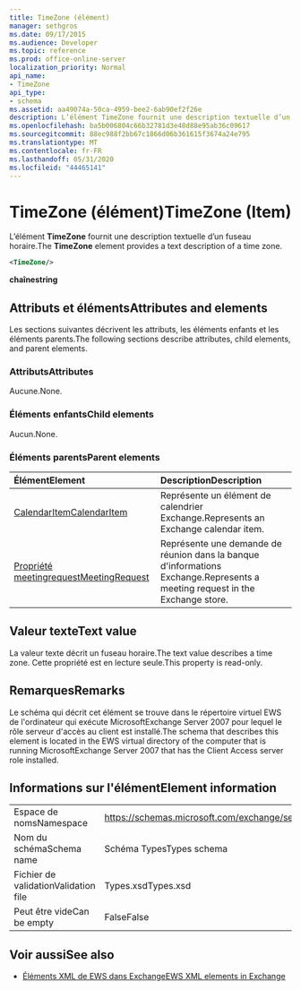 ```yaml
---
title: TimeZone (élément)
manager: sethgros
ms.date: 09/17/2015
ms.audience: Developer
ms.topic: reference
ms.prod: office-online-server
localization_priority: Normal
api_name:
- TimeZone
api_type:
- schema
ms.assetid: aa49074a-50ca-4959-bee2-6ab90ef2f26e
description: L’élément TimeZone fournit une description textuelle d’un fuseau horaire.
ms.openlocfilehash: ba5b006804c66b32781d3e48d88e95ab36c09617
ms.sourcegitcommit: 88ec988f2bb67c1866d06b361615f3674a24e795
ms.translationtype: MT
ms.contentlocale: fr-FR
ms.lasthandoff: 05/31/2020
ms.locfileid: "44465141"
---
```

# <a name="timezone-item"></a><span data-ttu-id="5bc14-103">TimeZone (élément)</span><span class="sxs-lookup"><span data-stu-id="5bc14-103">TimeZone (Item)</span></span>

<span data-ttu-id="5bc14-104">L’élément **TimeZone** fournit une description textuelle d’un fuseau horaire.</span><span class="sxs-lookup"><span data-stu-id="5bc14-104">The **TimeZone** element provides a text description of a time zone.</span></span> 
  
```xml
<TimeZone/>
```

 <span data-ttu-id="5bc14-105">**chaîne**</span><span class="sxs-lookup"><span data-stu-id="5bc14-105">**string**</span></span>
## <a name="attributes-and-elements"></a><span data-ttu-id="5bc14-106">Attributs et éléments</span><span class="sxs-lookup"><span data-stu-id="5bc14-106">Attributes and elements</span></span>

<span data-ttu-id="5bc14-107">Les sections suivantes décrivent les attributs, les éléments enfants et les éléments parents.</span><span class="sxs-lookup"><span data-stu-id="5bc14-107">The following sections describe attributes, child elements, and parent elements.</span></span>
  
### <a name="attributes"></a><span data-ttu-id="5bc14-108">Attributs</span><span class="sxs-lookup"><span data-stu-id="5bc14-108">Attributes</span></span>

<span data-ttu-id="5bc14-109">Aucune.</span><span class="sxs-lookup"><span data-stu-id="5bc14-109">None.</span></span>
  
### <a name="child-elements"></a><span data-ttu-id="5bc14-110">Éléments enfants</span><span class="sxs-lookup"><span data-stu-id="5bc14-110">Child elements</span></span>

<span data-ttu-id="5bc14-111">Aucun.</span><span class="sxs-lookup"><span data-stu-id="5bc14-111">None.</span></span>
  
### <a name="parent-elements"></a><span data-ttu-id="5bc14-112">Éléments parents</span><span class="sxs-lookup"><span data-stu-id="5bc14-112">Parent elements</span></span>

|<span data-ttu-id="5bc14-113">**Élément**</span><span class="sxs-lookup"><span data-stu-id="5bc14-113">**Element**</span></span>|<span data-ttu-id="5bc14-114">**Description**</span><span class="sxs-lookup"><span data-stu-id="5bc14-114">**Description**</span></span>|
|:-----|:-----|
|[<span data-ttu-id="5bc14-115">CalendarItem</span><span class="sxs-lookup"><span data-stu-id="5bc14-115">CalendarItem</span></span>](calendaritem.md) <br/> |<span data-ttu-id="5bc14-116">Représente un élément de calendrier Exchange.</span><span class="sxs-lookup"><span data-stu-id="5bc14-116">Represents an Exchange calendar item.</span></span>  <br/> |
|[<span data-ttu-id="5bc14-117">Propriété meetingrequest</span><span class="sxs-lookup"><span data-stu-id="5bc14-117">MeetingRequest</span></span>](meetingrequest.md) <br/> |<span data-ttu-id="5bc14-118">Représente une demande de réunion dans la banque d'informations Exchange.</span><span class="sxs-lookup"><span data-stu-id="5bc14-118">Represents a meeting request in the Exchange store.</span></span>  <br/> |
   
## <a name="text-value"></a><span data-ttu-id="5bc14-119">Valeur texte</span><span class="sxs-lookup"><span data-stu-id="5bc14-119">Text value</span></span>

<span data-ttu-id="5bc14-120">La valeur texte décrit un fuseau horaire.</span><span class="sxs-lookup"><span data-stu-id="5bc14-120">The text value describes a time zone.</span></span> <span data-ttu-id="5bc14-121">Cette propriété est en lecture seule.</span><span class="sxs-lookup"><span data-stu-id="5bc14-121">This property is read-only.</span></span>
  
## <a name="remarks"></a><span data-ttu-id="5bc14-122">Remarques</span><span class="sxs-lookup"><span data-stu-id="5bc14-122">Remarks</span></span>

<span data-ttu-id="5bc14-123">Le schéma qui décrit cet élément se trouve dans le répertoire virtuel EWS de l'ordinateur qui exécute MicrosoftExchange Server 2007 pour lequel le rôle serveur d'accès au client est installé.</span><span class="sxs-lookup"><span data-stu-id="5bc14-123">The schema that describes this element is located in the EWS virtual directory of the computer that is running MicrosoftExchange Server 2007 that has the Client Access server role installed.</span></span>
  
## <a name="element-information"></a><span data-ttu-id="5bc14-124">Informations sur l'élément</span><span class="sxs-lookup"><span data-stu-id="5bc14-124">Element information</span></span>

|||
|:-----|:-----|
|<span data-ttu-id="5bc14-125">Espace de noms</span><span class="sxs-lookup"><span data-stu-id="5bc14-125">Namespace</span></span>  <br/> |https://schemas.microsoft.com/exchange/services/2006/types  <br/> |
|<span data-ttu-id="5bc14-126">Nom du schéma</span><span class="sxs-lookup"><span data-stu-id="5bc14-126">Schema name</span></span>  <br/> |<span data-ttu-id="5bc14-127">Schéma Types</span><span class="sxs-lookup"><span data-stu-id="5bc14-127">Types schema</span></span>  <br/> |
|<span data-ttu-id="5bc14-128">Fichier de validation</span><span class="sxs-lookup"><span data-stu-id="5bc14-128">Validation file</span></span>  <br/> |<span data-ttu-id="5bc14-129">Types.xsd</span><span class="sxs-lookup"><span data-stu-id="5bc14-129">Types.xsd</span></span>  <br/> |
|<span data-ttu-id="5bc14-130">Peut être vide</span><span class="sxs-lookup"><span data-stu-id="5bc14-130">Can be empty</span></span>  <br/> |<span data-ttu-id="5bc14-131">False</span><span class="sxs-lookup"><span data-stu-id="5bc14-131">False</span></span>  <br/> |
   
## <a name="see-also"></a><span data-ttu-id="5bc14-132">Voir aussi</span><span class="sxs-lookup"><span data-stu-id="5bc14-132">See also</span></span>



- [<span data-ttu-id="5bc14-133">Éléments XML de EWS dans Exchange</span><span class="sxs-lookup"><span data-stu-id="5bc14-133">EWS XML elements in Exchange</span></span>](ews-xml-elements-in-exchange.md)

